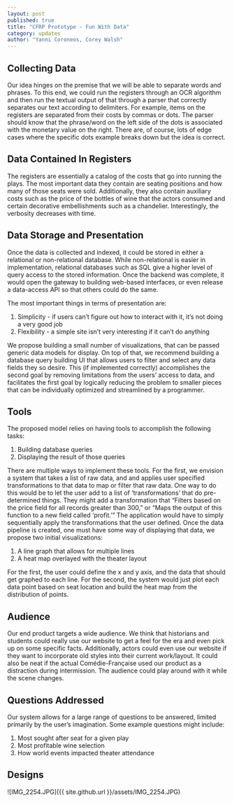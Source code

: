 ```yaml
---
layout: post
published: true
title: "CFRP Prototype - Fun With Data"
category: updates
author: "Yanni Coroneos, Corey Walsh"
---
```


## Collecting Data
Our idea hinges on the premise that we will be able to separate words and phrases. To this end, we could run the registers through an OCR algorithm and then run the textual output of that through a parser that correctly separates our text according to delimiters. For example, items on the registers are separated from their costs by commas or dots. The parser should know that the phrase/word on the left side of the dots is associated with the monetary value on the right. There are, of course, lots of edge cases where the specific dots example breaks down but the idea is correct.

## Data Contained In Registers
The registers are essentially a catalog of the costs that go into running the plays. The most important data they contain are seating positions and how many of those seats were sold. Additionally, they also contain auxiliary costs such as the price of the bottles of wine that the actors consumed and certain decorative embellishments such as a chandelier. Interestingly, the verbosity decreases with time.

## Data Storage and Presentation
Once the data is collected and indexed, it could be stored in either a relational or non-relational database. While non-relational is easier in implementation, relational databases such as SQL give a higher level of query access to the stored information. Once the backend was complete, it would open the gateway to building web-based interfaces, or even release a data-access API so that others could do the same.

The most important things in terms of presentation are:

1. Simplicity - if users can’t figure out how to interact with it, it’s not doing a very good job
2. Flexibility - a simple site isn’t very interesting if it can’t do anything

We propose building a small number of visualizations, that can be passed generic data models for display. On top of that, we recommend building a database query building UI that allows users to filter and select any data fields they so desire. This (if implemented correctly) accomplishes the second goal by removing limitations from the users’ access to data, and facilitates the first goal by logically reducing the problem to smaller pieces that can be individually optimized and streamlined by a programmer.

## Tools
The proposed model relies on having tools to accomplish the following tasks:

1. Building database queries
2. Displaying the result of those queries

There are multiple ways to implement these tools. For the first, we envision a system that takes a list of raw data, and and applies user specified transformations to that data to map or filter that raw data. One way to do this would be to let the user add to a list of ‘transformations’ that do pre-determined things. They might add a transformation that “Filters based on the price field for all records greater than 300,” or “Maps the output of this function to a new field called ‘profit.’” The application would have to simply sequentially apply the transformations that the user defined. Once the data pipeline is created, one must have some way of displaying that data, we propose two initial visualizations:

1. A line graph that allows for multiple lines
2. A heat map overlayed with the theater layout 

For the first, the user could define the x and y axis, and the data that should get graphed to each line. For the second, the system would just plot each data point based on seat location and build the heat map from the distribution of points.

## Audience
Our end product targets a wide audience. We think that historians and students could really use our website to get a feel for the era and even pick up on some specific facts. Additionally, actors could even use our website if they want to incorporate old styles into their current work/layout. It could also be neat if the actual Comédie-Française used our product as a distraction during intermission. The audience could play around with it while the scene changes.

## Questions Addressed
Our system allows for a large range of questions to be answered, limited primarily by the user’s imagination. Some example questions might include:

1. Most sought after seat for a given play
2. Most profitable wine selection
3. How world events impacted theater attendance

## Designs
![IMG_2254.JPG]({{ site.github.url }}/assets/IMG_2254.JPG)
